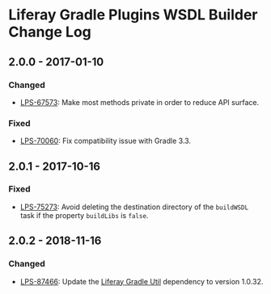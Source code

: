 # Liferay Gradle Plugins WSDL Builder Change Log

## 2.0.0 - 2017-01-10

### Changed
- [LPS-67573]: Make most methods private in order to reduce API surface.

### Fixed
- [LPS-70060]: Fix compatibility issue with Gradle 3.3.

## 2.0.1 - 2017-10-16

### Fixed
- [LPS-75273]: Avoid deleting the destination directory of the `buildWSDL` task
if the property `buildLibs` is `false`.

## 2.0.2 - 2018-11-16

### Changed
- [LPS-87466]: Update the [Liferay Gradle Util] dependency to version 1.0.32.

[Liferay Gradle Util]: https://github.com/liferay/liferay-portal/tree/master/modules/sdk/gradle-util
[LPS-67573]: https://issues.liferay.com/browse/LPS-67573
[LPS-70060]: https://issues.liferay.com/browse/LPS-70060
[LPS-75273]: https://issues.liferay.com/browse/LPS-75273
[LPS-87466]: https://issues.liferay.com/browse/LPS-87466